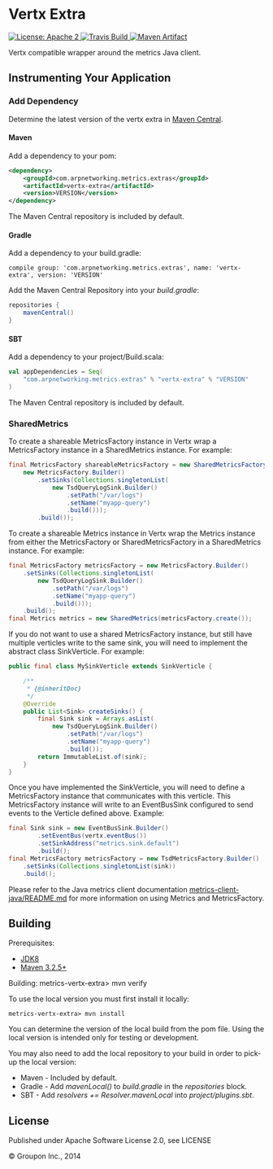 Vertx Extra
===========

<a href="https://raw.githubusercontent.com/ArpNetworking/metrics-vertx-extra/master/LICENSE">
    <img src="https://img.shields.io/hexpm/l/plug.svg"
         alt="License: Apache 2">
</a>
<a href="https://travis-ci.org/ArpNetworking/metrics-vertx-extra/">
    <img src="https://travis-ci.org/ArpNetworking/metrics-vertx-extra.png"
         alt="Travis Build">
</a>
<a href="http://search.maven.org/#search%7Cga%7C1%7Cg%3A%22com.arpnetworking.metrics.extras%22%20a%3A%22vertx-extra%22">
    <img src="https://img.shields.io/maven-central/v/com.arpnetworking.metrics.extras/vertx-extra.svg"
         alt="Maven Artifact">
</a>

Vertx compatible wrapper around the metrics Java client. 


Instrumenting Your Application
------------------------------

### Add Dependency

Determine the latest version of the vertx extra in [Maven Central](http://search.maven.org/#search%7Cga%7C1%7Cg%3A%22com.arpnetworking.metrics.extras%22%20a%3A%22vertx-extra%22).

#### Maven

Add a dependency to your pom:

```xml
<dependency>
    <groupId>com.arpnetworking.metrics.extras</groupId>
    <artifactId>vertx-extra</artifactId>
    <version>VERSION</version>
</dependency>
```

The Maven Central repository is included by default.

#### Gradle

Add a dependency to your build.gradle:

    compile group: 'com.arpnetworking.metrics.extras', name: 'vertx-extra', version: 'VERSION'

Add the Maven Central Repository into your *build.gradle*:

```groovy
repositories {
    mavenCentral()
}
```

#### SBT

Add a dependency to your project/Build.scala:

```scala
val appDependencies = Seq(
    "com.arpnetworking.metrics.extras" % "vertx-extra" % "VERSION"
)
```

The Maven Central repository is included by default.

### SharedMetrics

To create a shareable MetricsFactory instance in Vertx wrap a MetricsFactory instance in a SharedMetrics instance.  For example:

```java
final MetricsFactory shareableMetricsFactory = new SharedMetricsFactory(
    new MetricsFactory.Builder()
        .setSinks(Collections.singletonList(
            new TsdQueryLogSink.Builder()
                .setPath("/var/logs")
                .setName("myapp-query")
                .build()));
        .build());
```

To create a shareable Metrics instance in Vertx wrap the Metrics instance from either the MetricsFactory or SharedMetricsFactory in a SharedMetrics instance.  For example:

```java
final MetricsFactory metricsFactory = new MetricsFactory.Builder()
    .setSinks(Collections.singletonList(
        new TsdQueryLogSink.Builder()
            .setPath("/var/logs")
            .setName("myapp-query")
            .build()));
    .build();
final Metrics metrics = new SharedMetrics(metricsFactory.create());
```

If you do not want to use a shared MetricsFactory instance, but still have multiple verticles write to the same sink, you will need to implement the abstract class SinkVerticle. For example:

```java
public final class MySinkVerticle extends SinkVerticle {

    /**
     * {@inheritDoc}
     */
    @Override
    public List<Sink> createSinks() {
        final Sink sink = Arrays.asList(
            new TsdQueryLogSink.Builder()
                .setPath("/var/logs")
                .setName("myapp-query")
                .build());
        return ImmutableList.of(sink);
    }
}
```

Once you have implemented the SinkVerticle, you will need to define a MetricsFactory instance that communicates with this verticle. This MetricsFactory instance will write to an EventBusSink configured to send events to the Verticle defined above. Example:

```java
final Sink sink = new EventBusSink.Builder()
        .setEventBus(vertx.eventBus())
        .setSinkAddress("metrics.sink.default")
        .build();
final MetricsFactory metricsFactory = new TsdMetricsFactory.Builder()
    .setSinks(Collections.singletonList(sink))
    .build();
```

Please refer to the Java metrics client documentation [metrics-client-java/README.md](https://github.com/ArpNetworking/metrics-client-java/blob/master/README.md) for more information on using Metrics and MetricsFactory.

Building
--------

Prerequisites:
* [JDK8](http://www.oracle.com/technetwork/java/javase/downloads/jdk8-downloads-2133151.html)
* [Maven 3.2.5+](http://maven.apache.org/download.cgi)

Building:
    metrics-vertx-extra> mvn verify

To use the local version you must first install it locally:

    metrics-vertx-extra> mvn install

You can determine the version of the local build from the pom file.  Using the local version is intended only for testing or development.

You may also need to add the local repository to your build in order to pick-up the local version:

* Maven - Included by default.
* Gradle - Add *mavenLocal()* to *build.gradle* in the *repositories* block.
* SBT - Add *resolvers += Resolver.mavenLocal* into *project/plugins.sbt*.

License
-------

Published under Apache Software License 2.0, see LICENSE

&copy; Groupon Inc., 2014
